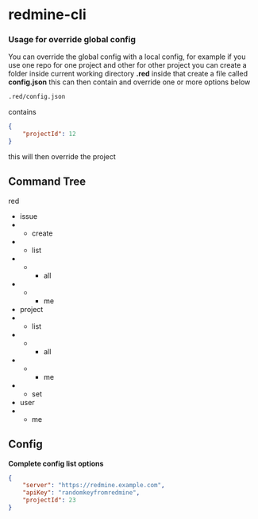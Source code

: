 # redmine-cli

### Usage for override global config

You can override the global config with a local config, for example if you use one repo for one project and other for other project you can create a folder inside current working directory **.red** inside that create a file called **config.json** this can then contain and override one or more options below

```bash
.red/config.json
```

contains 

```json
{
    "projectId": 12
}
```

this will then override the project

## Command Tree

red
- issue
- - create
- - list
- - - all
- - - me
- project
- - list
- - - all
- - - me
- - set
- user
- - me

## Config

**Complete config list options**

```json
{
    "server": "https://redmine.example.com",
    "apiKey": "randomkeyfromredmine",
    "projectId": 23
}
```